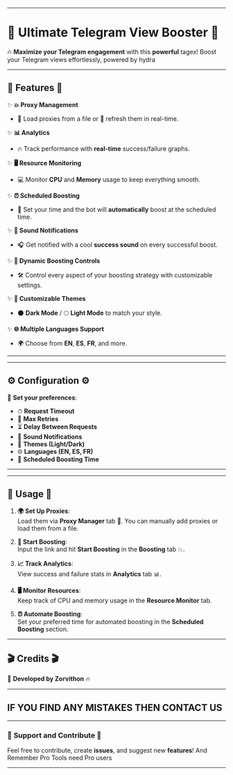 

---

# 🚀 **Ultimate Telegram View Booster** 🚀

🔥 **Maximize your Telegram engagement** with this **powerful** tagex! Boost your Telegram views effortlessly, powered by hydra

---

## 🌟 **Features** 🌟

✨ **💥 Proxy Management**  
   - 📂 Load proxies from a file or 🔄 refresh them in real-time.

✨ **📊 Analytics**  
   - 🔥 Track performance with **real-time** success/failure graphs.

✨ **🖥 Resource Monitoring**  
   - 💻 Monitor **CPU** and **Memory** usage to keep everything smooth.

✨ **⏰ Scheduled Boosting**  
   - 🚀 Set your time and the bot will **automatically** boost at the scheduled time.

✨ **🔔 Sound Notifications**  
   - 🎧 Get notified with a cool **success sound** on every successful boost.

✨ **💨 Dynamic Boosting Controls**  
   - 🛠 Control every aspect of your boosting strategy with customizable settings.

✨ **🎨 Customizable Themes**  
   - 🌑 **Dark Mode** / 🌕 **Light Mode** to match your style.

✨ **🌐 Multiple Languages Support**  
   - 🌍 Choose from **EN**, **ES**, **FR**, and more.

---
---

## ⚙️ **Configuration** ⚙️

💬 **Set your preferences**:

- ⏱ **Request Timeout**  
- 🔄 **Max Retries**  
- ⏳ **Delay Between Requests**  
- 🔔 **Sound Notifications**  
- 🎨 **Themes (Light/Dark)**  
- 🌐 **Languages (EN, ES, FR)**  
- 📅 **Scheduled Boosting Time**

---
---

## 🎯 **Usage** 🎯

1. **🌍 Set Up Proxies**:  
   Load them via **Proxy Manager** tab 📂. You can manually add proxies or load them from a file.

2. **🚀 Start Boosting**:  
   Input the link and hit **Start Boosting** in the **Boosting** tab 💥.

3. **📈 Track Analytics**:  
   View success and failure stats in **Analytics** tab 📊.

4. **🖥 Monitor Resources**:  
   Keep track of CPU and memory usage in the **Resource Monitor** tab.

5. **⏰ Automate Boosting**:  
   Set your preferred time for automated boosting in the **Scheduled Boosting** section.

---

## 🎬 **Credits** 🎬

🎉 **Developed by Zorvithon** 🔥

---

## IF YOU FIND ANY MISTAKES THEN CONTACT US

---

### 🖤 **Support and Contribute** 🖤  
Feel free to contribute, create **issues**, and suggest new **features**! And Remember Pro Tools need Pro users 

---



